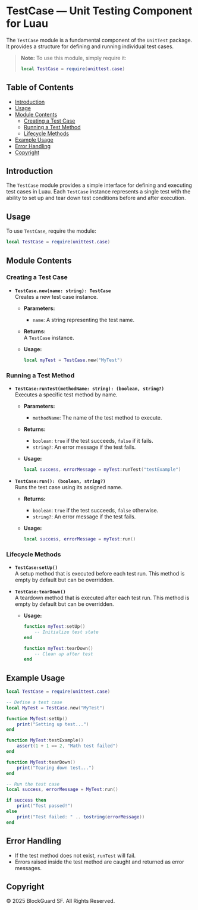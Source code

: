 # TestCase — Unit Testing Component for Luau

The `TestCase` module is a fundamental component of the `UnitTest` package. It provides a structure for defining and running individual test cases.

> **Note:** To use this module, simply require it:  
> ```lua
> local TestCase = require(unittest.case)
> ```

## Table of Contents

- [Introduction](#introduction)
- [Usage](#usage)
- [Module Contents](#module-contents)
  - [Creating a Test Case](#creating-a-test-case)
  - [Running a Test Method](#running-a-test-method)
  - [Lifecycle Methods](#lifecycle-methods)
- [Example Usage](#example-usage)
- [Error Handling](#error-handling)
- [Copyright](#copyright)

## Introduction

The `TestCase` module provides a simple interface for defining and executing test cases in Luau. Each `TestCase` instance represents a single test with the ability to set up and tear down test conditions before and after execution.

## Usage

To use `TestCase`, require the module:

```lua
local TestCase = require(unittest.case)
```

## Module Contents

### Creating a Test Case

- **`TestCase.new(name: string): TestCase`**  
  Creates a new test case instance.

  - **Parameters:**
    - `name`: A string representing the test name.
  - **Returns:**  
    A `TestCase` instance.

  - **Usage:**
    ```lua
    local myTest = TestCase.new("MyTest")
    ```

### Running a Test Method

- **`TestCase:runTest(methodName: string): (boolean, string?)`**  
  Executes a specific test method by name.

  - **Parameters:**
    - `methodName`: The name of the test method to execute.
  - **Returns:**  
    - `boolean`: `true` if the test succeeds, `false` if it fails.
    - `string?`: An error message if the test fails.

  - **Usage:**
    ```lua
    local success, errorMessage = myTest:runTest("testExample")
    ```

- **`TestCase:run(): (boolean, string?)`**  
  Runs the test case using its assigned name.

  - **Returns:**  
    - `boolean`: `true` if the test succeeds, `false` otherwise.
    - `string?`: An error message if the test fails.

  - **Usage:**
    ```lua
    local success, errorMessage = myTest:run()
    ```

### Lifecycle Methods

- **`TestCase:setUp()`**  
  A setup method that is executed before each test run. This method is empty by default but can be overridden.

- **`TestCase:tearDown()`**  
  A teardown method that is executed after each test run. This method is empty by default but can be overridden.

  - **Usage:**
    ```lua
    function myTest:setUp()
        -- Initialize test state
    end

    function myTest:tearDown()
        -- Clean up after test
    end
    ```

## Example Usage

```lua
local TestCase = require(unittest.case)

-- Define a test case
local MyTest = TestCase.new("MyTest")

function MyTest:setUp()
    print("Setting up test...")
end

function MyTest:testExample()
    assert(1 + 1 == 2, "Math test failed")
end

function MyTest:tearDown()
    print("Tearing down test...")
end

-- Run the test case
local success, errorMessage = MyTest:run()

if success then
    print("Test passed!")
else
    print("Test failed: " .. tostring(errorMessage))
end
```

## Error Handling

- If the test method does not exist, `runTest` will fail.
- Errors raised inside the test method are caught and returned as error messages.

## Copyright

© 2025 BlockGuard SF. All Rights Reserved.